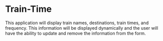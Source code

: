# Train-Time
This application will display train names, destinations, train times, and frequency. This information will be displayed dynamically and the user will have the ability to update and remove the information from the form.
